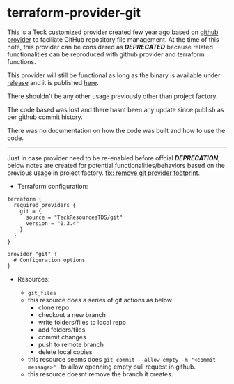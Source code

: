 # terraform-provider-git

This is a Teck customized provider created few year ago based on [github provider](https://registry.terraform.io/providers/integrations/github/latest) to faciliate GitHub repository file management. At the time of this note, this provider can be considered as ***DEPRECATED*** because related functionalities can be reproduced with github provider and terraform functions.

This provider will still be functional as long as the binary is available under [release](https://github.com/TeckResourcesTDS/terraform-provider-git/releases) and it is published [here](https://registry.terraform.io/providers/TeckResourcesTDS/git/latest).

There shouldn't be any other usage previously other than project factory.

The code based was lost and there hasnt been any update since publish as per github commit history.

There was no documentation on how the code was built and how to use the code. 

---

Just in case provider need to be re-enabled before offcial ***DEPRECATION***, below notes are created for potential functionalities/behaviors based on the previous usage in project factory. [fix: remove git provider footprint](https://github.com/TeckResourcesCloudInfrastructurePrivate/terraform-cloud-project-factory/pull/235).

- Terraform configuration: 

```
terraform {
  required_providers {
    git = {
      source = "TeckResourcesTDS/git"
      version = "0.3.4"
    }
  }
}

provider "git" {
  # Configuration options
}
```

- Resources:

  - ```git_files```
  * this resource does a series of git actions as below
    * clone repo
    * checkout a new branch
    * write folders/files to local repo
    * add folders/files
    * commit changes
    * push to remote branch
    * delete local copies
  * this resource seems does ```git commit --allow-empty -m "<commit message>" ``` to allow openning empty pull request in github.
  * this resource doesnt remove the branch it creates.

